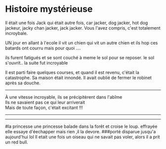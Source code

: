 
# Histoire mystérieuse

Il était une fois Jack qui était autre fois, car jacker, dog jacker, hot dog jackeur, jacky chan jacker, jack jacker. 
Vous l'avez compris, c'est totalement incroybale. 

UN jour en allant à l'ecole il vit un chien qui vit un autre chien et ils hop ces batards ont courru mais pour quoi ....

ils furent fatigués et se sont couché à meme le sol pour se reposer. le sol s'ouvrit.. la suite fut incroyable  

Il est parti faire quelques courses, et quand il est revenu, c'était la catastrophe. Sa maison était innondé. Il avait oublié de fermer le robinet après sa douche.
____
À une vitesse incroyable, ils se précipitèrent dans l'abîme   
Ils ne savaient pas ce qui leur arriverait    
Mais de toute façon, c'était excitant !!!   
____
_____
#la princesse
une princesse balade dans la forêt et croise le loup.
effrayée elle essaye d'éechapper mais rien ,il la devore.
###porté disparue jusqu'a aujourd'hui lol
Il etait une fois un oiseau qui ne savait pas voler,
alors il a prit un red bull.
